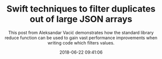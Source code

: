 ---
title: "Swift techniques to filter duplicates out of large JSON arrays"
subtitle: "This post from Aleksandar Vacić demonstrates how the standard library reduce function can be used to gain vast performance improvements when writing code which filters values."
tags: ["reduce","algorithm"]
link: "http://aplus.rs/2018/swift-techniques-remove-duplicates-array/"
date: "2018-06-22 09:41:06"
---